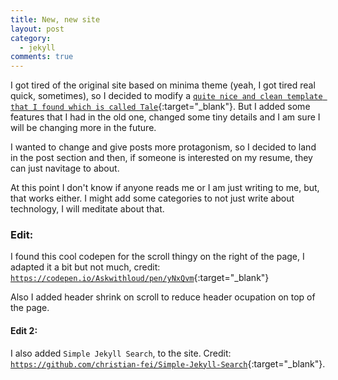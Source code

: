 ```yaml
---
title: New, new site
layout: post
category:
  - jekyll
comments: true
---
```


I got tired of the original site based on minima theme (yeah, I got tired real quick, sometimes), so I decided to modify a [`quite nice and clean template that I found which is called Tale`](https://github.com/chesterhow/tale){:target="\_blank"}. But I added some features that I had in the old one, changed some tiny details and I am sure I will be changing more in the future.

I wanted to change and give posts more protagonism, so I decided to land in the post section and then, if someone is interested on my resume, they can just navitage to about.

At this point I don't know if anyone reads me or I am just writing to me, but, that works either. I might add some categories to not just write about technology, I will meditate about that.

### Edit:

I found this cool codepen for the scroll thingy on the right of the page, I adapted it a bit but not much, credit: [`https://codepen.io/Askwithloud/pen/yNxQvm`](https://codepen.io/Askwithloud/pen/yNxQvm){:target="\_blank"}

Also I added header shrink on scroll to reduce header ocupation on top of the page.

#### Edit 2:

I also added `Simple Jekyll Search`, to the site. Credit: [`https://github.com/christian-fei/Simple-Jekyll-Search`](https://github.com/christian-fei/Simple-Jekyll-Search){:target="\_blank"}.
